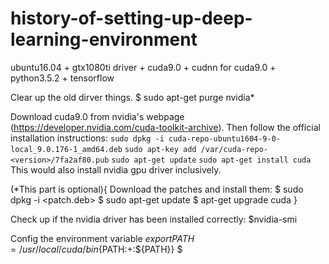 # history-of-setting-up-deep-learning-environment
ubuntu16.04 + gtx1080ti driver + cuda9.0 + cudnn for cuda9.0 + python3.5.2 + tensorflow

Clear up the old dirver things.
$ sudo apt-get purge nvidia*

Download cuda9.0 from nvidia's webpage (https://developer.nvidia.com/cuda-toolkit-archive). Then follow the official installation instructions:
    `sudo dpkg -i cuda-repo-ubuntu1604-9-0-local_9.0.176-1_amd64.deb`
    `sudo apt-key add /var/cuda-repo-<version>/7fa2af80.pub`
    `sudo apt-get update`
    `sudo apt-get install cuda`
This would also install nvidia gpu driver inclusively.

(*This part is optional){
  Download the patches and install them:
  $ sudo dpkg -i <patch.deb>
  $ sudo apt-get update
  $ apt-get upgrade cuda
}

Check up if the nvidia driver has been installed correctly:
$nvidia-smi

Config the environment variable
$export PATH=/usr/local/cuda/bin${PATH:+:${PATH}}
$

